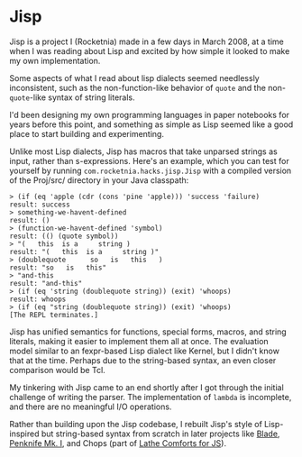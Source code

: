 # Jisp

Jisp is a project I (Rocketnia) made in a few days in March 2008, at a time when I was reading about Lisp and excited by how simple it looked to make my own implementation.

Some aspects of what I read about lisp dialects seemed needlessly inconsistent, such as the non-function-like behavior of `quote` and the non-`quote`-like syntax of string literals.

I'd been designing my own programming languages in paper notebooks for years before this point, and something as simple as Lisp seemed like a good place to start building and experimenting.

Unlike most Lisp dialects, Jisp has macros that take unparsed strings as input, rather than s-expressions. Here's an example, which you can test for yourself by running `com.rocketnia.hacks.jisp.Jisp` with a compiled version of the Proj/src/ directory in your Java classpath:

```
> (if (eq 'apple (cdr (cons 'pine 'apple))) 'success 'failure)
result: success
> something-we-havent-defined
result: ()
> (function-we-havent-defined 'symbol)
result: (() (quote symbol))
> "(   this  is a     string )
result: "(   this  is a     string )"
> (doublequote      so   is   this   )
result: "so   is   this"
> "and-this
result: "and-this"
> (if (eq 'string (doublequote string)) (exit) 'whoops)
result: whoops
> (if (eq "string (doublequote string)) (exit) 'whoops)
[The REPL terminates.]
```

Jisp has unified semantics for functions, special forms, macros, and string literals, making it easier to implement them all at once. The evaluation model similar to an fexpr-based Lisp dialect like Kernel, but I didn't know that at the time. Perhaps due to the string-based syntax, an even closer comparison would be Tcl.

My tinkering with Jisp came to an end shortly after I got through the initial challenge of writing the parser. The implementation of `lambda` is incomplete, and there are no meaningful I/O operations.

Rather than building upon the Jisp codebase, I rebuilt Jisp's style of Lisp-inspired but string-based syntax from scratch in later projects like [Blade](https://github.com/rocketnia/blade), [Penknife Mk. I](https://github.com/rocketnia/penknife), and Chops (part of [Lathe Comforts for JS](https://github.com/rocketnia/lathe-comforts-for-js)).
